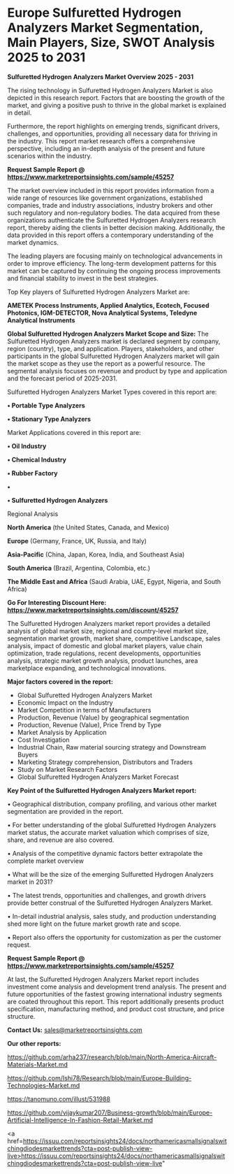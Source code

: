 # Europe Sulfuretted Hydrogen Analyzers Market Segmentation, Main Players, Size, SWOT Analysis 2025 to 2031

<Strong> Sulfuretted Hydrogen Analyzers Market Overview 2025 - 2031</strong>

The rising technology in Sulfuretted Hydrogen Analyzers Market is also depicted in this research report. Factors that are boosting the growth of the market, and giving a positive push to thrive in the global market is explained in detail.

Furthermore, the report highlights on emerging trends, significant drivers, challenges, and opportunities, providing all necessary data for thriving in the industry. This report market research offers a comprehensive perspective, including an in-depth analysis of the present and future scenarios within the industry.

<strong>Request Sample Report @ <a href=https://www.marketreportsinsights.com/sample/45257>https://www.marketreportsinsights.com/sample/45257</a></strong>

The market overview included in this report provides information from a wide range of resources like government organizations, established companies, trade and industry associations, industry brokers and other such regulatory and non-regulatory bodies. The data acquired from these organizations authenticate the Sulfuretted Hydrogen Analyzers research report, thereby aiding the clients in better decision making. Additionally, the data provided in this report offers a contemporary understanding of the market dynamics.

The leading players are focusing mainly on technological advancements in order to improve efficiency. The long-term development patterns for this market can be captured by continuing the ongoing process improvements and financial stability to invest in the best strategies.

Top Key players of Sulfuretted Hydrogen Analyzers Market are:

<strong>AMETEK Process Instruments, Applied Analytics, Ecotech, Focused Photonics, IGM-DETECTOR, Nova Analytical Systems, Teledyne Analytical Instruments</strong>

<strong><b>Global Sulfuretted Hydrogen Analyzers Market Scope and Size:</b></strong>
The Sulfuretted Hydrogen Analyzers market is declared segment by company, region (country), type, and application. Players, stakeholders, and other participants in the global Sulfuretted Hydrogen Analyzers market will gain the market scope as they use the report as a powerful resource. The segmental analysis focuses on revenue and product by type and application and the forecast period of 2025-2031.

Sulfuretted Hydrogen Analyzers Market Types covered in this report are:

<strong>•  Portable Type Analyzers

•  Stationary Type Analyzers</strong>

Market Applications covered in this report are:

<strong>•  Oil Industry

•  Chemical Industry

•  Rubber Factory

•  

•  Sulfuretted Hydrogen Analyzers</strong> 

Regional Analysis

<strong>North America</strong> (the United States, Canada, and Mexico)

<strong>Europe</strong> (Germany, France, UK, Russia, and Italy)

<strong>Asia-Pacific</strong> (China, Japan, Korea, India, and Southeast Asia)

<strong>South America</strong> (Brazil, Argentina, Colombia, etc.)

<strong>The Middle East and Africa</strong> (Saudi Arabia, UAE, Egypt, Nigeria, and South Africa)

<strong>Go For Interesting Discount Here: <a href=https://www.marketreportsinsights.com/discount/45257>https://www.marketreportsinsights.com/discount/45257</a></strong>

The Sulfuretted Hydrogen Analyzers market report provides a detailed analysis of global market size, regional and country-level market size, segmentation market growth, market share, competitive Landscape, sales analysis, impact of domestic and global market players, value chain optimization, trade regulations, recent developments, opportunities analysis, strategic market growth analysis, product launches, area marketplace expanding, and technological innovations.

<strong><b>Major factors covered in the report:</b></strong>
<ul>
  <li>Global Sulfuretted Hydrogen Analyzers Market </li>
  <li>Economic Impact on the Industry</li>
  <li>Market Competition in terms of Manufacturers</li>
  <li>Production, Revenue (Value) by geographical segmentation</li>
  <li>Production, Revenue (Value), Price Trend by Type</li>
  <li>Market Analysis by Application</li>
  <li>Cost Investigation</li>
  <li>Industrial Chain, Raw material sourcing strategy and Downstream Buyers</li>
  <li>Marketing Strategy comprehension, Distributors and Traders</li>
  <li>Study on Market Research Factors</li>
  <li>Global Sulfuretted Hydrogen Analyzers Market Forecast</li>
</ul>

<strong><b>Key Point of the Sulfuretted Hydrogen Analyzers Market report:</b></strong>

• Geographical distribution, company profiling, and various other market segmentation are provided in the report.

• For better understanding of the global Sulfuretted Hydrogen Analyzers market status, the accurate market valuation which comprises of size, share, and revenue are also covered.

• Analysis of the competitive dynamic factors better extrapolate the complete market overview

• What will be the size of the emerging Sulfuretted Hydrogen Analyzers market in 2031?

• The latest trends, opportunities and challenges, and growth drivers provide better construal of the Sulfuretted Hydrogen Analyzers Market.

• In-detail industrial analysis, sales study, and production understanding shed more light on the future market growth rate and scope.

• Report also offers the opportunity for customization as per the customer request.

<strong>Request Sample Report @ <a href=https://www.marketreportsinsights.com/sample/45257>https://www.marketreportsinsights.com/sample/45257</a></strong>

At last, the Sulfuretted Hydrogen Analyzers Market report includes investment come analysis and development trend analysis. The present and future opportunities of the fastest growing international industry segments are coated throughout this report. This report additionally presents product specification, manufacturing method, and product cost structure, and price structure.

<strong>Contact Us:</strong>
sales@marketreportsinsights.com

<strong>Our other reports:</strong>

<a href=https://github.com/arha237/research/blob/main/North-America-Aircraft-Materials-Market.md>https://github.com/arha237/research/blob/main/North-America-Aircraft-Materials-Market.md</a>

<a href=https://github.com/Ishi78/Research/blob/main/Europe-Building-Technologies-Market.md>https://github.com/Ishi78/Research/blob/main/Europe-Building-Technologies-Market.md</a>

<a href=https://tanomuno.com/illust/531988>https://tanomuno.com/illust/531988</a>

<a href=https://github.com/vijaykumar207/Business-growth/blob/main/Europe-Artificial-Intelligence-In-Fashion-Retail-Market.md>https://github.com/vijaykumar207/Business-growth/blob/main/Europe-Artificial-Intelligence-In-Fashion-Retail-Market.md</a>

<a href=https://issuu.com/reportsinsights24/docs/northamericasmallsignalswitchingdiodesmarkettrends?cta=post-publish-view-live>https://issuu.com/reportsinsights24/docs/northamericasmallsignalswitchingdiodesmarkettrends?cta=post-publish-view-live</a>"
